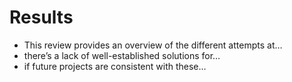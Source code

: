 # Results

- This review provides an overview of the different attempts at…
- there’s a lack of well-established solutions for…
- if future projects are consistent with these…